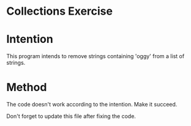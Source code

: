# Collections Exercise

# Intention

This program intends to remove strings containing 'oggy' from a list of strings.

# Method

The code doesn't work according to the intention. Make it succeed.

Don't forget to update this file after fixing the code.
